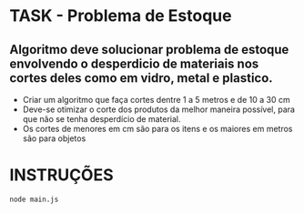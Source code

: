 # TASK - Problema de Estoque

## Algoritmo deve solucionar problema de estoque envolvendo o desperdicio de materiais nos cortes deles como em vidro, metal e plastico.

- Criar um algoritmo que faça cortes dentre 1 a 5 metros e de 10 a 30 cm
- Deve-se otimizar o corte dos produtos da melhor maneira possível, para que não se
tenha desperdício de material.
- Os cortes de menores em cm são para os itens e os maiores em metros são para objetos

# INSTRUÇÕES
<code>node main.js</code>